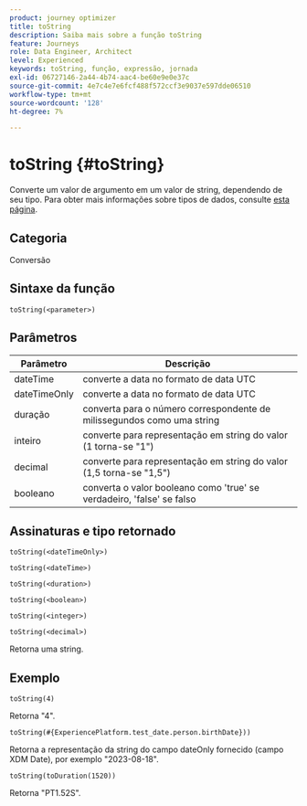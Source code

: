 ```yaml
---
product: journey optimizer
title: toString
description: Saiba mais sobre a função toString
feature: Journeys
role: Data Engineer, Architect
level: Experienced
keywords: toString, função, expressão, jornada
exl-id: 06727146-2a44-4b74-aac4-be60e9e0e37c
source-git-commit: 4e7c4e7e6fcf488f572ccf3e9037e597dde06510
workflow-type: tm+mt
source-wordcount: '128'
ht-degree: 7%

---
```


# toString {#toString}

Converte um valor de argumento em um valor de string, dependendo de seu tipo. Para obter mais informações sobre tipos de dados, consulte [esta página](../expression/data-types.md).

## Categoria

Conversão

## Sintaxe da função

`toString(<parameter>)`

## Parâmetros

| Parâmetro | Descrição |
|--- |--- |
| dateTime | converte a data no formato de data UTC |
| dateTimeOnly | converte a data no formato de data UTC |
| duração | converta para o número correspondente de milissegundos como uma string |
| inteiro | converte para representação em string do valor (1 torna-se &quot;1&quot;) |
| decimal | converte para representação em string do valor (1,5 torna-se &quot;1,5&quot;) |
| booleano | converta o valor booleano como &#39;true&#39; se verdadeiro, &#39;false&#39; se falso |

## Assinaturas e tipo retornado

`toString(<dateTimeOnly>)`

`toString(<dateTime>)`

`toString(<duration>)`

`toString(<boolean>)`

`toString(<integer>)`

`toString(<decimal>)`

Retorna uma string.

## Exemplo

`toString(4)`

Retorna &quot;4&quot;.

`toString(#{ExperiencePlatform.test_date.person.birthDate}))`

Retorna a representação da string do campo dateOnly fornecido (campo XDM Date), por exemplo &quot;2023-08-18&quot;.

`toString(toDuration(1520))`

Retorna &quot;PT1.52S&quot;.
